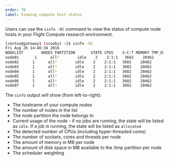 ```yaml
---
order: 70
label: Viewing compute host status
---
```


Users can use the `sinfo -Nl` command to view the status of compute node hosts in your Flight Compute research environment.

```bash
[centos@gateway1 (scooby) ~]$ sinfo -Nl
Fri Aug 26 14:46:34 2016
NODELIST        NODES PARTITION       STATE CPUS    S:C:T MEMORY TMP_DISK WEIGHT AVAIL_FE REASON
node01       1      all*        idle    2    2:1:1   3602    20462      1   (null) none
node02      1      all*        idle    2    2:1:1   3602    20462      1   (null) none
node03      1      all*        idle    2    2:1:1   3602    20462      1   (null) none
node04      1      all*        idle    2    2:1:1   3602    20462      1   (null) none
node05      1      all*        idle    2    2:1:1   3602    20462      1   (null) none
node06      1      all*        idle    2    2:1:1   3602    20462      1   (null) none
node07      1      all*        idle    2    2:1:1   3602    20462      1   (null) none
```

The `sinfo` output will show (from left-to-right):

- The hostname of your compute nodes
- The number of nodes in the list
- The node partition the node belongs to
- Current usage of the node - if no jobs are running, the state will be listed as `idle`. If a job is running, the state will be listed as `allocated`
- The detected number of CPUs (including hyper-threaded cores)
- The number of sockets, cores and threads per node
- The amount of memory in MB per node
- The amount of disk space in MB available to the /tmp partition per node
- The scheduler weighting

